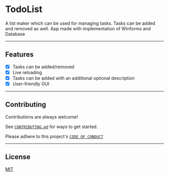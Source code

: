 # TodoList

A list maker which can be used for managing tasks. Tasks can be added and removed as well. App made with implementation of Winforms and Database

<hr>

## Features

- [x] Tasks can be added/removed
- [x] Live reloading
- [x] Tasks can be added with an additional optional description
- [x] User-friendly GUI

<hr>

## Contributing

Contributions are always welcome!

See [`CONTRIBUTING.md`](https://github.com/SrNightmare09/todolist/blob/02fc5478d4de96e8df8bd95c05eb142a93e491eb/CONTRIBUTING.md) for ways to get started.

Please adhere to this project's [`CODE OF CONDUCT`](https://github.com/SrNightmare09/todolist/blob/02fc5478d4de96e8df8bd95c05eb142a93e491eb/CODE_OF_CONDUCT.md)

<hr>

## License

[MIT](https://github.com/SrNightmare09/todolist/blob/02fc5478d4de96e8df8bd95c05eb142a93e491eb/LICENSE)
